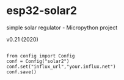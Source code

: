# esp32-solar2
simple solar regulator - Micropython project

v0.21 (2020)

<code>
from config import Config
conf = Config("solar2")
conf.set("influx_url","your.influx.net")
conf.save()
</code>
